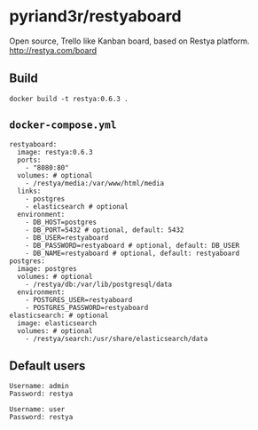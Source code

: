# pyriand3r/restyaboard

Open source, Trello like Kanban board, based on Restya platform.
http://restya.com/board

## Build

```
docker build -t restya:0.6.3 .
```

## `docker-compose.yml`

```
restyaboard:
  image: restya:0.6.3
  ports:
    - "8080:80"
  volumes: # optional
    - /restya/media:/var/www/html/media
  links:
    - postgres
    - elasticsearch # optional
  environment:
    - DB_HOST=postgres
    - DB_PORT=5432 # optional, default: 5432
    - DB_USER=restyaboard
    - DB_PASSWORD=restyaboard # optional, default: DB_USER
    - DB_NAME=restyaboard # optional, default: restyaboard
postgres:
  image: postgres
  volumes: # optional
    - /restya/db:/var/lib/postgresql/data
  environment:
    - POSTGRES_USER=restyaboard
    - POSTGRES_PASSWORD=restyaboard
elasticsearch: # optional
  image: elasticsearch
  volumes: # optional
    - /restya/search:/usr/share/elasticsearch/data
```

## Default users

```
Username: admin
Password: restya

Username: user
Password: restya
```
